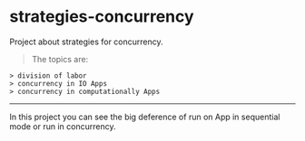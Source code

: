 strategies-concurrency
======================

Project about strategies for concurrency.

> The topics are:

    > division of labor
    > concurrency in IO Apps
    > concurrency in computationally Apps
    
--------------------------------------------------------------------------------------------------
In this project you can see the big deference of run on App in sequential mode or run in concurrency.


